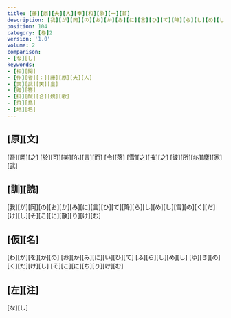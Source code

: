```yaml
---
title: [藤][原][夫][人][奉][和][歌][一][首]
description: [我][が][岡][の][お][か][み][に][言][ひ][て][降][ら][し][め][し][雪][の][く][だ][け][し][そ][こ][に][散][り][け][む]
position: 104
category: [巻]2
version: '1.0'
volume: 2
comparison:
- [な][し]
keywords:
- [相][聞]
- [作][者][：][藤][原][夫][人]
- [天][武][天][皇]
- [贈][答]
- [掛][醎][合][媿][歌]
- [飛][鳥]
- [地][名]
---
```


## [原][文]

[吾][岡][之] [於][可][美][尓][言][而] [令][落] [雪][之][摧][之] [彼][所][尓][塵][家][武]

## [訓][読]

[我][が][岡][の][お][か][み][に][言][ひ][て][降][ら][し][め][し][雪][の][く][だ][け][し][そ][こ][に][散][り][け][む]

## [仮][名]

[わ][が][を][か][の] [お][か][み][に][い][ひ][て] [ふ][ら][し][め][し] [ゆ][き][の][く][だ][け][し] [そ][こ][に][ち][り][け][む]

## [左][注]

[な][し]
